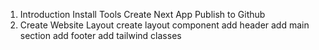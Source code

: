 1. Introduction
   Install Tools
   Create Next App
   Publish to Github
2. Create Website Layout
   create layout component
   add header
   add main section
   add footer
   add tailwind classes
